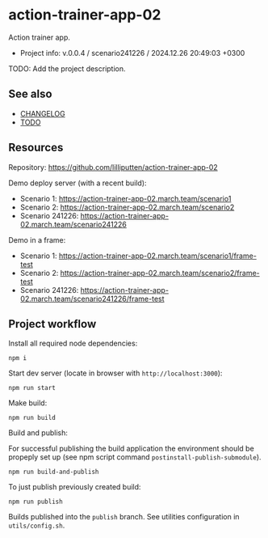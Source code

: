 <!--
@since 2024.06.05, 23:18
@changed 2024.06.05, 23:18
-->

# action-trainer-app-02

Action trainer app.

- Project info: v.0.0.4 / scenario241226 / 2024.12.26 20:49:03 +0300

TODO: Add the project description.

## See also

- [CHANGELOG](CHANGELOG.md)
- [TODO](TODO.md)

## Resources

Repository: https://github.com/lilliputten/action-trainer-app-02

Demo deploy server (with a recent build):

- Scenario 1: https://action-trainer-app-02.march.team/scenario1
- Scenario 2: https://action-trainer-app-02.march.team/scenario2
- Scenario 241226: https://action-trainer-app-02.march.team/scenario241226

Demo in a frame:

- Scenario 1: https://action-trainer-app-02.march.team/scenario1/frame-test
- Scenario 2: https://action-trainer-app-02.march.team/scenario2/frame-test
- Scenario 241226: https://action-trainer-app-02.march.team/scenario241226/frame-test

## Project workflow

Install all required node dependencies:

```
npm i
```

Start dev server (locate in browser with `http://localhost:3000`):

```
npm run start
```

Make build:

```
npm run build
```

Build and publish:

For successful publishing the build application the environment should be
propeply set up (see npm script command `postinstall-publish-submodule`).

```
npm run build-and-publish
```

To just publish previously created build:

```
npm run publish
```

Builds published into the `publish` branch. See utilities configuration in
`utils/config.sh`.
